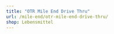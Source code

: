 ```yaml
---
title: "OTR Mile End Drive Thru"
url: /mile-end/otr-mile-end-drive-thru/
shop: Lebensmittel
---
```

